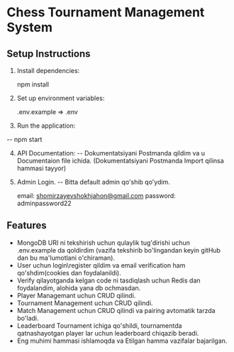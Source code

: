 # Chess Tournament Management System

## Setup Instructions

1. Install dependencies:
    
    npm install
   

2. Set up environment variables:

     .env.example => .env
   

3. Run the application:
   
  -- npm start
    

4. API Documentation:
   -- Dokumentatsiyani Postmanda qildim va u Documentaion file ichida. (Dokumentatsiyani Postmanda Import qilinsa hammasi tayyor)

5. Admin Login.
   -- Bitta default admin qo'shib qo'ydim.

   email: shomirzayevshokhjahon@gmail.com
   password: adminpassword22

## Features
- MongoDB URI ni tekshirish uchun qulaylik tug'dirishi uchun .env.example da qoldirdim (vazifa tekshirib bo'lingandan keyin gitHub dan bu ma'lumotlani o'chiraman).
- User uchun login\register qildim va email verification ham qo'shdim(cookies dan foydalanildi).
- Verify qilayotganda kelgan code ni tasdiqlash uchun Redis dan foydalandim, alohida yana db ochmasdan.
- Player Managemant uchun CRUD qilindi.
- Tournament Management uchun CRUD qilindi.
- Match Management uchun CRUD qilindi va pairing avtomatik tarzda bo'ladi.
- Leaderboard Tournament ichiga qo'shildi, tournamentda qatnashayotgan player lar uchun leaderboard chiqazib beradi.
- Eng muhimi hammasi ishlamoqda va Etilgan hamma vazifalar bajarilgan.



